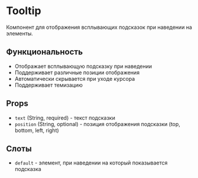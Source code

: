 # Tooltip

Компонент для отображения всплывающих подсказок при наведении на элементы.

## Функциональность

- Отображает всплывающую подсказку при наведении
- Поддерживает различные позиции отображения
- Автоматически скрывается при уходе курсора
- Поддерживает темизацию

## Props

- `text` (String, required) - текст подсказки
- `position` (String, optional) - позиция отображения подсказки (top, bottom, left, right)

## Слоты

- `default` - элемент, при наведении на который показывается подсказка
